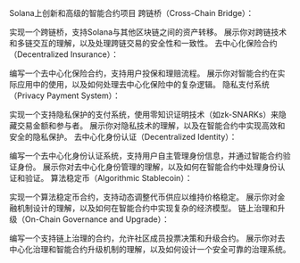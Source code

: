 Solana上创新和高级的智能合约项目
跨链桥（Cross-Chain Bridge）：

实现一个跨链桥，支持Solana与其他区块链之间的资产转移。
展示你对跨链技术和多链交互的理解，以及处理跨链交易的安全性和一致性。
去中心化保险合约（Decentralized Insurance）：

编写一个去中心化保险合约，支持用户投保和理赔流程。
展示你对智能合约在实际应用中的使用，以及如何处理去中心化保险中的复杂逻辑。
隐私支付系统（Privacy Payment System）：

实现一个支持隐私保护的支付系统，使用零知识证明技术（如zk-SNARKs）来隐藏交易金额和参与者。
展示你对隐私技术的理解，以及在智能合约中实现高效和安全的隐私保护。
去中心化身份认证（Decentralized Identity）：

编写一个去中心化身份认证系统，支持用户自主管理身份信息，并通过智能合约验证身份。
展示你对去中心化身份管理的理解，以及如何在智能合约中处理身份认证和验证。
算法稳定币（Algorithmic Stablecoin）：

实现一个算法稳定币合约，支持动态调整代币供应以维持价格稳定。
展示你对金融机制设计的理解，以及如何在智能合约中实现复杂的经济模型。
链上治理和升级（On-Chain Governance and Upgrade）：

编写一个支持链上治理的合约，允许社区成员投票决策和升级合约。
展示你对去中心化治理和智能合约升级机制的理解，以及如何设计一个安全可靠的治理系统。